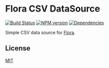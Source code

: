 Flora CSV DataSource
====================

[![Build Status](https://travis-ci.org/godmodelabs/flora-csv.svg?branch=master)](https://travis-ci.org/godmodelabs/flora-csv)
[![NPM version](https://badge.fury.io/js/flora-csv.svg)](https://www.npmjs.com/package/flora-csv)
[![Dependencies](https://img.shields.io/david/godmodelabs/flora-csv.svg)](https://david-dm.org/godmodelabs/flora-csv)

Simple CSV data source for [Flora](https://github.com/godmodelabs/flora).


License
-------

[MIT](LICENSE)
